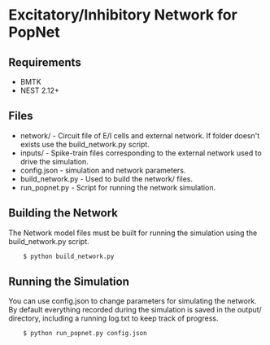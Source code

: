 # Excitatory/Inhibitory Network for PopNet

## Requirements

* BMTK 
* NEST 2.12+

## Files
* network/ - Circuit file of E/I cells and external network. If folder doesn't exists use the build_network.py script.
* inputs/ - Spike-train files corresponding to the external network used to drive the simulation.
* config.json - simulation and network parameters.
* build_network.py - Used to build the network/ files.
* run_popnet.py - Script for running the network simulation.


## Building the Network

The Network model files must be built for running the simulation using the build_network.py script.

```bash
	$ python build_network.py
```

## Running the Simulation

You can use config.json to change parameters for simulating the network. By default everything recorded during the
simulation is saved in the output/ directory, including a running log.txt to keep track of progress. 

```bash
	$ python run_popnet.py config.json
```